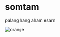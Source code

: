 # somtam

palang hang aharn esarn

![orange](https://media.tenor.com/p5C1eN23UtUAAAAd/leon-unleashed-annoying-orange.gif)
